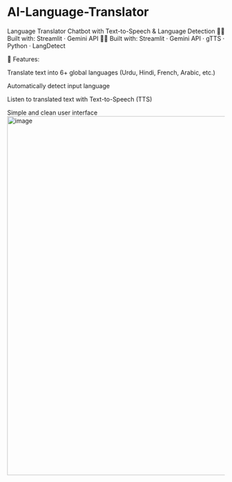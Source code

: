 # AI-Language-Translator
 Language Translator Chatbot with Text-to-Speech &amp; Language Detection  👨‍💻 Built with: Streamlit · Gemini API 
👨‍💻 Built with:
Streamlit · Gemini API · gTTS · Python · LangDetect

🎯 Features:

Translate text into 6+ global languages (Urdu, Hindi, French, Arabic, etc.)

Automatically detect input language

Listen to translated text with Text-to-Speech (TTS)

Simple and clean user interface
<img width="1443" height="833" alt="image" src="https://github.com/user-attachments/assets/63f89748-0b49-45fd-8111-ffd6b9b738d9" />

